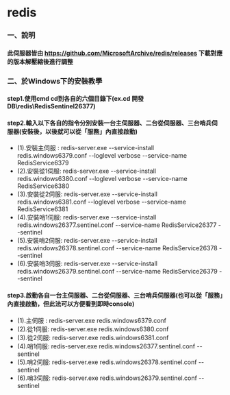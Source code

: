 #	redis
### 一、說明
#### 此伺服器皆由 https://github.com/MicrosoftArchive/redis/releases 下載對應的版本解壓縮後進行調整

###	二、於Windows下的安裝教學
####	step1.使用cmd cd到各自的六個目錄下(ex.cd 開發DB\redis\RedisSentinel26377)
####	step2.輸入以下各自的指令分別安裝一台主伺服器、二台從伺服器、三台哨兵伺服器(安裝後，以後就可以從「服務」內直接啟動)
*	(1).安裝主伺服 : redis-server.exe --service-install redis.windows6379.conf --loglevel verbose  --service-name RedisService6379
*	(2).安裝從1伺服: redis-server.exe --service-install redis.windows6380.conf --loglevel verbose  --service-name RedisService6380
*	(3).安裝從2伺服: redis-server.exe --service-install redis.windows6381.conf --loglevel verbose  --service-name RedisService6381
*	(4).安裝哨1伺服: redis-server.exe --service-install redis.windows26377.sentinel.conf --service-name RedisService26377 --sentinel
*	(5).安裝哨2伺服: redis-server.exe --service-install redis.windows26378.sentinel.conf --service-name RedisService26378 --sentinel
*	(6).安裝哨3伺服: redis-server.exe --service-install redis.windows26379.sentinel.conf --service-name RedisService26379 --sentinel
####	step3.啟動各自一台主伺服器、二台從伺服器、三台哨兵伺服器(也可以從「服務」內直接啟動，但此法可以方便看到即時console)
*	(1).主伺服 : redis-server.exe redis.windows6379.conf
*	(2).從1伺服: redis-server.exe redis.windows6380.conf
*	(3).從2伺服: redis-server.exe redis.windows6381.conf
*	(4).哨1伺服: redis-server.exe redis.windows26377.sentinel.conf --sentinel
*	(5).哨2伺服: redis-server.exe redis.windows26378.sentinel.conf --sentinel
*	(6).哨3伺服: redis-server.exe redis.windows26379.sentinel.conf --sentinel




 
